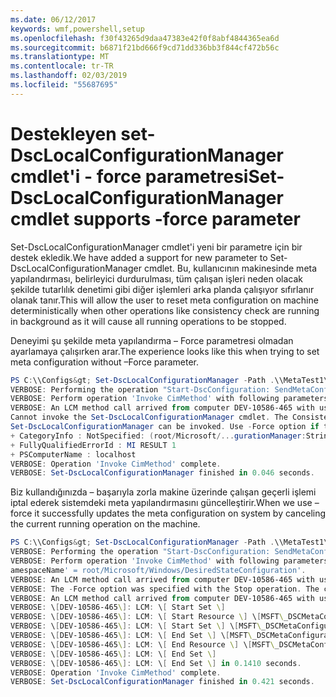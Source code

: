 ```yaml
---
ms.date: 06/12/2017
keywords: wmf,powershell,setup
ms.openlocfilehash: f30f43265d9daa47383e42f0f8abf4844365ea6d
ms.sourcegitcommit: b6871f21bd666f9cd71dd336bb3f844cf472b56c
ms.translationtype: MT
ms.contentlocale: tr-TR
ms.lasthandoff: 02/03/2019
ms.locfileid: "55687695"
---
```

# <a name="set-dsclocalconfigurationmanager-cmdlet-supports--force-parameter"></a><span data-ttu-id="4b221-102">Destekleyen set-DscLocalConfigurationManager cmdlet'i - force parametresi</span><span class="sxs-lookup"><span data-stu-id="4b221-102">Set-DscLocalConfigurationManager cmdlet supports -force parameter</span></span>

<span data-ttu-id="4b221-103">Set-DscLocalConfigurationManager cmdlet'i yeni bir parametre için bir destek ekledik.</span><span class="sxs-lookup"><span data-stu-id="4b221-103">We have added a support for new parameter to Set-DscLocalConfigurationManager cmdlet.</span></span> <span data-ttu-id="4b221-104">Bu, kullanıcının makinesinde meta yapılandırması, belirleyici durdurulması, tüm çalışan işleri neden olacak şekilde tutarlılık denetimi gibi diğer işlemleri arka planda çalışıyor sıfırlanır olanak tanır.</span><span class="sxs-lookup"><span data-stu-id="4b221-104">This will allow the user to reset meta configuration on machine deterministically when other operations like consistency check are running in background as it will cause all running operations to be stopped.</span></span>

<span data-ttu-id="4b221-105">Deneyimi şu şekilde meta yapılandırma – Force parametresi olmadan ayarlamaya çalışırken arar.</span><span class="sxs-lookup"><span data-stu-id="4b221-105">The experience looks like this when trying to set meta configuration without –Force parameter.</span></span>
```powershell
PS C:\\Configs&gt; Set-DscLocalConfigurationManager -Path .\\MetaTest1\\ -Verbose
VERBOSE: Performing the operation "Start-DscConfiguration: SendMetaConfigurationApply" on target "MSFT\_DSCLocalConfigurationManager".
VERBOSE: Perform operation 'Invoke CimMethod' with following parameters, ''methodName' = SendMetaConfigurationApply,'className' = MSFT\_DSCLocalConfigurationManager,'namespaceName' = root/Microsoft/Windows/DesiredStateConfiguration'.
VERBOSE: An LCM method call arrived from computer DEV-10586-465 with user sid S-1-5-21-2127521184-1604012920-1887927527-5557045.
Cannot invoke the Set-DscLocalConfigurationManager cmdlet. The Consistency Check or Pull cmdlet is in progress and must return before
Set-DscLocalConfigurationManager can be invoked. Use -Force option if that is available to cancel the current operation.
+ CategoryInfo : NotSpecified: (root/Microsoft/...gurationManager:String) \[\], CimException
+ FullyQualifiedErrorId : MI RESULT 1
+ PSComputerName : localhost
VERBOSE: Operation 'Invoke CimMethod' complete.
VERBOSE: Set-DscLocalConfigurationManager finished in 0.046 seconds.
```

<span data-ttu-id="4b221-106">Biz kullandığınızda – başarıyla zorla makine üzerinde çalışan geçerli işlemi iptal ederek sistemdeki meta yapılandırmasını güncelleştirir.</span><span class="sxs-lookup"><span data-stu-id="4b221-106">When we use –force it successfully updates the meta configuration on system by canceling the current running operation on the machine.</span></span>
```powershell
PS C:\\Configs&gt; Set-DscLocalConfigurationManager -Path .\\MetaTest1\\ -Verbose -Force
VERBOSE: Performing the operation "Start-DscConfiguration: SendMetaConfigurationApply" on target "MSFT\_DSCLocalConfigurationManager".
VERBOSE: Perform operation 'Invoke CimMethod' with following parameters, ''methodName' = SendMetaConfigurationApply,'className' = MSFT\_DSCLocalConfigurationManager,'n
amespaceName' = root/Microsoft/Windows/DesiredStateConfiguration'.
VERBOSE: An LCM method call arrived from computer DEV-10586-465 with user sid S-1-5-21-2127521184-1604012920-1887927527-5557045.
VERBOSE: The -Force option was specified with the Stop operation. The current configuration has been successfully cancelled.
VERBOSE: An LCM method call arrived from computer DEV-10586-465 with user sid S-1-5-21-2127521184-1604012920-1887927527-5557045.
VERBOSE: \[DEV-10586-465\]: LCM: \[ Start Set \]
VERBOSE: \[DEV-10586-465\]: LCM: \[ Start Resource \] \[MSFT\_DSCMetaConfiguration\]
VERBOSE: \[DEV-10586-465\]: LCM: \[ Start Set \] \[MSFT\_DSCMetaConfiguration\]
VERBOSE: \[DEV-10586-465\]: LCM: \[ End Set \] \[MSFT\_DSCMetaConfiguration\] in 0.0310 seconds.
VERBOSE: \[DEV-10586-465\]: LCM: \[ End Resource \] \[MSFT\_DSCMetaConfiguration\]
VERBOSE: \[DEV-10586-465\]: LCM: \[ End Set \]
VERBOSE: \[DEV-10586-465\]: LCM: \[ End Set \] in 0.1410 seconds.
VERBOSE: Operation 'Invoke CimMethod' complete.
VERBOSE: Set-DscLocalConfigurationManager finished in 0.421 seconds.
```
